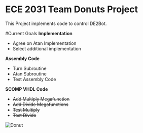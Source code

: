 ECE 2031 Team Donuts Project
=====
This Project implements code to control DE2Bot.

#Current Goals
__Implementation__
* Agree on Atan Implementation
* Select additional implementation 

__Assembly Code__
* Turn Subroutine
* Atan Subroutine
* Test Assembly Code



__SCOMP VHDL Code__
* ~~Add Multiply Megafunction~~ 
* ~~Add Divide Megafunctions~~
* ~~Test Multiply~~
* ~~Test Divide~~

![Donut](https://lh4.googleusercontent.com/-3xXcAWENdIA/U5z64AGLjgI/AAAAAAACKLE/iVDWSb99A58/w454-h488/tumblr_lmbq7fyKeu1ql3yfgo1_500.gif "Donut")
